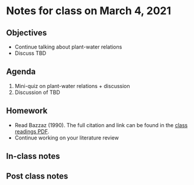# Notes for class on March 4, 2021

## Objectives
- Continue talking about plant-water relations
- Discuss TBD

## Agenda
1. Mini-quiz on plant-water relations + discussion
2. Discussion of TBD

## Homework
- Read Bazzaz (1990). The full citation and link can be found in the 
[class readings PDF](../Readings/readings_ecophys_sp2021.pdf).
- Continue working on your literature review

## In-class notes

## Post class notes
